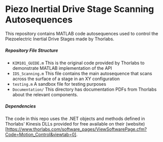 # Piezo Inertial Drive Stage Scanning Autosequences

This repository contains MATLAB code autosequences used to control the Piezoelectric Inertial Drive Stages
made by Thorlabs.

##### Repository File Structure
- `KIM101_GUIDE.m` This is the original code provided by Thorlabs to demonstrate MATLAB implementation of the API
- `IDS_Scanning.m` This file contains the main autosequence that scans across the surface of a stage in an XY configuration
- `testing.m`      A sandbox file for testing purposes
- `Documentation/` This directory has documentation PDFs from Thorlabs about the relevant components.

##### Dependencies
The code in this repo uses the .NET objects and methods defined in Thorlabs' Kinesis DLLs provided for free
available on their (website)[https://www.thorlabs.com/software_pages/ViewSoftwarePage.cfm?Code=Motion_Control&viewtab=0].
